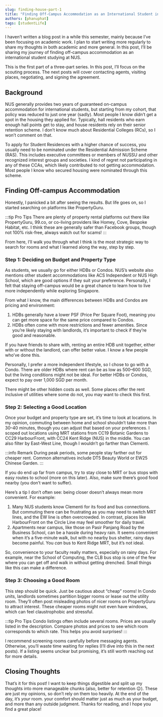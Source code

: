 ```yaml
---
slug: finding-house-part-1
title: "Finding Off-Campus Accommodation as an International Student in Singapore Part 1: Scouting"
authors: [phanuphat]
tags: [studentLife]
---
```


I haven’t written a blog post in a while this semester, mainly because I’ve been focusing on academic work. I plan to start writing more regularly to share my thoughts in both academic and more general. In this post, I’ll be sharing my journey of finding off-campus accommodation as an international student studying at NUS.

<!-- truncate -->

This is the first part of a three-part series. In this post, I’ll focus on the scouting process. The next posts will cover contacting agents, visiting places, negotiating, and signing the agreement.

## Background

NUS generally provides two years of guaranteed on-campus accommodation for international students, but starting from my cohort, that policy was reduced to just one year (sadly). Most people I know didn’t get a spot in the housing they applied for. Typically, hall residents who earn enough hall points get to stay, and house residents rely on their senior retention scheme. I don’t know much about Residential Colleges (RCs), so I won’t comment on that.

To apply for Student Residences with a higher chance of success, you usually need to be nominated under the Residential Admission Scheme (RAS). This includes executive committees or members of NUSSU and other recognized interest groups and societies. I kind of regret not participating in any of these CCAs, which likely contributed to not getting accommodation. Most people I know who secured housing were nominated through this scheme.

## Finding Off-campus Accommodation

Honestly, I panicked a bit after seeing the results. But life goes on, so I started searching on platforms like PropertyGuru.

:::tip Pro Tips
There are plenty of property rental platforms out there like PropertyGuru, 99.co, or co-living providers like Homey, Cove, Bespoke Habitat, etc. I think these are generally safer than Facebook groups, though not 100% risk-free, always watch out for scams!
:::

From here, I’ll walk you through what I think is the most strategic way to search for rooms and what I learned along the way, step by step.

### Step 1: Deciding on Budget and Property Type

As students, we usually go for either HDBs or Condos. NUS’s website also mentions other student accommodations like ACS Independent or NUS High School, which are good options if they suit your preference. Personally, I felt that staying off-campus would be a great chance to learn how to live more independently while exploring Singapore.

From what I know, the main differences between HDBs and Condos are pricing and environment:

1. HDBs generally have a lower PSF (Price Per Square Foot), meaning you can get more space for the same price compared to Condos.
2. HDBs often come with more restrictions and fewer amenities. Since you’re likely staying with landlords, it’s important to check if they’re good and reasonable.

If you have friends to share with, renting an entire HDB unit together, either with or without the landlord, can offer better value. I know a few people who’ve done this.

Personally, I prefer a more independent lifestyle, so I chose to go with a Condo. There are older HDBs where rent can be as low as 500–600 SGD, but the living conditions might not be ideal. For better HDBs or Condos, expect to pay over 1,000 SGD per month.

There might be other hidden costs as well. Some places offer the rent inclusive of utilities where some do not, you may want to check this first.

### Step 2: Selecting a Good Location

Once your budget and property type are set, it’s time to look at locations. In my opinion, commuting between home and school shouldn’t take more than 30–40 minutes, though you can adjust that based on your preferences. I scoped out locations using MRT stations from CC19 Botanic Gardens to CC29 HarbourFront, with CC24 Kent Ridge (NUS) in the middle. You can also filter by East-West Line, though I wouldn’t go farther than Clementi.

:::info Remark
During peak periods, some people stay farther out for cheaper rent. Common alternatives include DT5 Beauty World or EW25 Chinese Garden.
:::

If you do end up far from campus, try to stay close to MRT or bus stops with easy routes to school (more on this later). Also, make sure there’s good food nearby (you don’t want to suffer).

Here’s a tip I don’t often see: being closer doesn’t always mean more convenient. For example:

1. Many NUS students know Clementi for its food and bus connections. But commuting there can be frustrating as you may need to switch MRT lines, and the EW line is often overcrowded. In contrast, places like HarbourFront on the Circle Line may feel smoother for daily travel.
2. Apartments near campus, like those on Pasir Panjang Road by the Business School, can be a hassle during heavy rain. It seems convenient when it’s a five-minute walk, but with no nearby bus shelter, rainy days become painful. You _can_ bus to Kent Ridge MRT, but it’s not ideal.

So, convenience to your faculty really matters, especially on rainy days. For example, near the School of Computing, the CLB bus stop is one of the few where you can get off and walk in without getting drenched. Small things like this can make a difference.

### Step 3: Choosing a Good Room

This step should be quick. Just be cautious about “cheap” rooms! In Condo units, landlords sometimes partition bigger rooms or lease out the utility room. They’ll often post misleading photos of nicer rooms on PropertyGuru to attract interest. These cheaper rooms might not even have windows, which can feel claustrophobic and stressful.

:::tip Pro Tips
Condo listings often include several rooms. Prices are usually listed in the description. Compare photos and prices to see which room corresponds to which rate. This helps you avoid surprises!
:::

I recommend screening rooms carefully before messaging agents. Otherwise, you’ll waste time waiting for replies (I’ll dive into this in the next posts). If a listing seems unclear but promising, it’s still worth reaching out for more details.

## Closing Thoughts

That’s it for this post! I want to keep things digestible and split up my thoughts into more manageable chunks (also, better for retention 😉). These are just my opinions, so don’t rely on them too heavily. At the end of the day, it’s _your_ room. your comfort should matter just as much as your budget, and more than any outside judgment. Thanks for reading, and I hope you find a great place!
